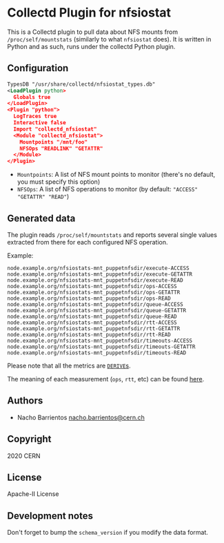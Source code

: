 # Collectd Plugin for nfsiostat 

This is a Collectd plugin to pull data about NFS mounts from
`/proc/self/mountstats` (similarly to what `nfsiostat` does). It is written in
Python and as such, runs under the collectd Python plugin.

## Configuration 

```xml
TypesDB "/usr/share/collectd/nfsiostat_types.db" 
<LoadPlugin python> 
  Globals true 
</LoadPlugin> 
<Plugin "python"> 
  LogTraces true 
  Interactive false 
  Import "collectd_nfsiostat" 
  <Module "collectd_nfsiostat"> 
    Mountpoints "/mnt/foo" 
    NFSOps "READLINK" "GETATTR"
  </Module> 
</Plugin> 
```

* `Mountpoints`: A list of NFS mount points to monitor (there's no default, you
  must specify this option)
* `NFSOps`: A list of NFS operations to monitor (by default: `"ACCESS" "GETATTR" "READ"`)

## Generated data

The plugin reads ``/proc/self/mountstats`` and reports several single values
extracted from there for each configured NFS operation.

Example:

```
node.example.org/nfsiostats-mnt_puppetnfsdir/execute-ACCESS
node.example.org/nfsiostats-mnt_puppetnfsdir/execute-GETATTR
node.example.org/nfsiostats-mnt_puppetnfsdir/execute-READ
node.example.org/nfsiostats-mnt_puppetnfsdir/ops-ACCESS
node.example.org/nfsiostats-mnt_puppetnfsdir/ops-GETATTR
node.example.org/nfsiostats-mnt_puppetnfsdir/ops-READ
node.example.org/nfsiostats-mnt_puppetnfsdir/queue-ACCESS
node.example.org/nfsiostats-mnt_puppetnfsdir/queue-GETATTR
node.example.org/nfsiostats-mnt_puppetnfsdir/queue-READ
node.example.org/nfsiostats-mnt_puppetnfsdir/rtt-ACCESS
node.example.org/nfsiostats-mnt_puppetnfsdir/rtt-GETATTR
node.example.org/nfsiostats-mnt_puppetnfsdir/rtt-READ
node.example.org/nfsiostats-mnt_puppetnfsdir/timeouts-ACCESS
node.example.org/nfsiostats-mnt_puppetnfsdir/timeouts-GETATTR
node.example.org/nfsiostats-mnt_puppetnfsdir/timeouts-READ
```

Please note that all the metrics are
[`DERIVE`s](https://collectd.org/wiki/index.php/Data_source).

The meaning of each measurement (`ops`, `rtt`, etc) can be found
[here](https://www.fsl.cs.stonybrook.edu/~mchen/mountstat-format.txt).

## Authors
* Nacho Barrientos <nacho.barrientos@cern.ch>

## Copyright
2020 CERN

## License
Apache-II License

## Development notes
Don't forget to bump the `schema_version` if you modify the data format.

